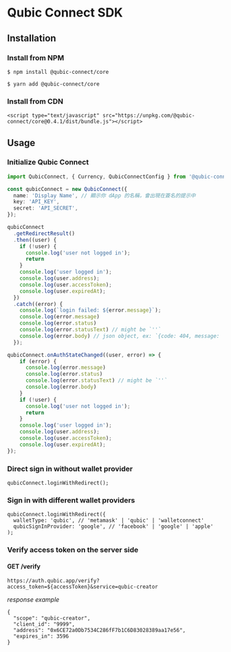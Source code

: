 # Qubic Connect SDK

## Installation

### Install from NPM

```
$ npm install @qubic-connect/core
```

```
$ yarn add @qubic-connect/core
```

### Install from CDN

```
<script type="text/javascript" src="https://unpkg.com/@qubic-connect/core@0.4.1/dist/bundle.js"></script>
```

## Usage

### Initialize Qubic Connect

```ts
import QubicConnect, { Currency, QubicConnectConfig } from '@qubic-connect/core';

const qubicConnect = new QubicConnect({
  name: 'Display Name', // 顯示你 dApp 的名稱，會出現在簽名的提示中
  key: 'API_KEY',
  secret: 'API_SECRET',
});

qubicConnect
  .getRedirectResult()
  .then((user) {
    if (!user) {
      console.log('user not logged in');
      return
    }
    console.log('user logged in');
    console.log(user.address);
    console.log(user.accessToken);
    console.log(user.expiredAt);
  })
  .catch((error) {
    console.log(`login failed: ${error.message}`);
    console.log(error.message)
    console.log(error.status)
    console.log(error.statusText) // might be `''`
    console.log(error.body) // json object, ex: `{code: 404, message: 'resource not found'}`
  });

qubicConnect.onAuthStateChanged((user, error) => {
    if (error) {
      console.log(error.message)
      console.log(error.status)
      console.log(error.statusText) // might be `''`
      console.log(error.body)
    }
    if (!user) {
      console.log('user not logged in');
      return
    }
    console.log('user logged in');
    console.log(user.address);
    console.log(user.accessToken);
    console.log(user.expiredAt);
});
```

### Direct sign in without wallet provider

```
qubicConnect.loginWithRedirect();
```

### Sign in with different wallet providers

```
qubicConnect.loginWithRedirect({
  walletType: 'qubic', // 'metamask' | 'qubic' | 'walletconnect'
  qubicSignInProvider: 'google', // 'facebook' | 'google' | 'apple'
);
```

### Verify access token on the server side

#### GET /verify

```
https://auth.qubic.app/verify?access_token=${accessToken}&service=qubic-creator
```

_response example_

```
{
  "scope": "qubic-creator",
  "client_id": "9999",
  "address": "0x6CE72a0Db7534C286fF7b1C6D83028389aa17e56",
  "expires_in": 3596
}
```
